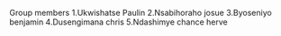 Group members 
1.Ukwishatse Paulin
2.Nsabihoraho josue
3.Byoseniyo benjamin
4.Dusengimana chris
5.Ndashimye chance herve
